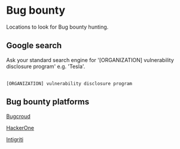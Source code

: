 # Bug bounty

Locations to look for Bug bounty hunting.

## Google search

Ask your standard search engine for '[ORGANIZATION] vulnerability disclosure program' e.g. 'Tesla'.
<br></br>
```
[ORGANIZATION] vulnerability disclosure program
```

## Bug bounty platforms

[Bugcroud](https://www.bugcrowd.com)

[HackerOne](https://www.hackerone.com)

[Intigriti](https://www.intigriti.com)
